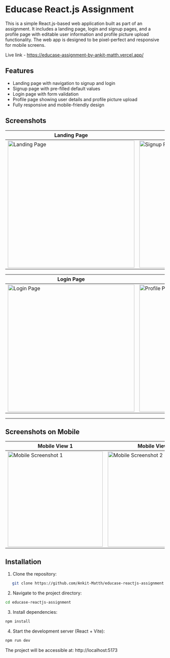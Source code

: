 # Educase React.js Assignment

This is a simple React.js-based web application built as part of an assignment. It includes a landing page, login and signup pages, and a profile page with editable user information and profile picture upload functionality. The web app is designed to be pixel-perfect and responsive for mobile screens.

Live link - https://educase-assignment-by-ankit-matth.vercel.app/

## Features

- Landing page with navigation to signup and login
- Signup page with pre-filled default values
- Login page with form validation
- Profile page showing user details and profile picture upload
- Fully responsive and mobile-friendly design

## Screenshots

| Landing Page | Signup Page |
|--------------|-------------|
| <img width="400" alt="Landing Page" src="https://github.com/user-attachments/assets/5b144ee2-e1c0-4346-b6a7-5f1e1dccc8f1" /> | <img width="400" alt="Signup Page" src="https://github.com/user-attachments/assets/60b40918-c953-4ec4-a4e4-735e206dad5c" /> |

| Login Page | Profile Page |
|------------|--------------|
| <img width="400" alt="Login Page" src="https://github.com/user-attachments/assets/2fa4add2-4f28-4a0e-b252-dbf2e4a8c172" /> | <img width="400" alt="Profile Page" src="https://github.com/user-attachments/assets/38209f1d-b6d7-45b2-9180-92049ea9eda9" /> |

---

## Screenshots on Mobile

| Mobile View 1 | Mobile View 2 |
|---------------|---------------|
| <img width="300" alt="Mobile Screenshot 1" src="https://github.com/user-attachments/assets/2a72af79-f084-4259-87ba-257deb0c9d9b" /> | <img width="300" alt="Mobile Screenshot 2" src="https://github.com/user-attachments/assets/41d556ac-3055-459d-bb88-a34c5acd4d59" /> |


## Installation

1. Clone the repository:
```bash
   git clone https://github.com/Ankit-Matth/educase-reactjs-assignment.git
```
2. Navigate to the project directory:
```bash
cd educase-reactjs-assignment
```

3. Install dependencies:
```bash
npm install
```

4. Start the development server (React + Vite):
```bash
npm run dev
```

The project will be accessible at:
http://localhost:5173
